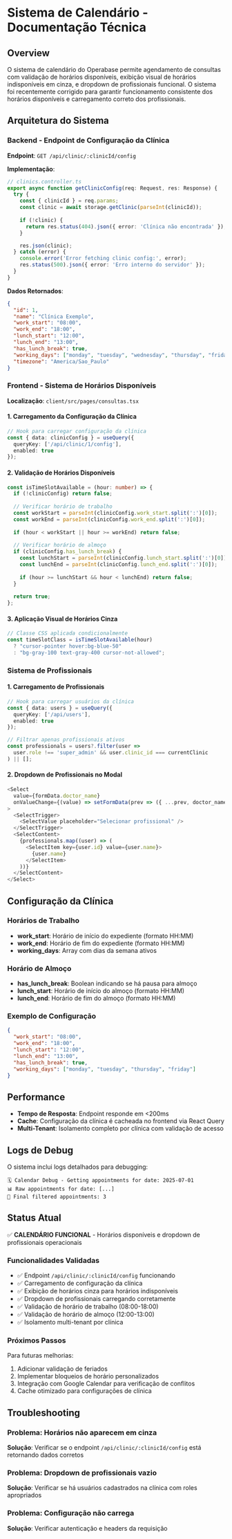 # Sistema de Calendário - Documentação Técnica

## Overview

O sistema de calendário do Operabase permite agendamento de consultas com validação de horários disponíveis, exibição visual de horários indisponíveis em cinza, e dropdown de profissionais funcional. O sistema foi recentemente corrigido para garantir funcionamento consistente dos horários disponíveis e carregamento correto dos profissionais.

## Arquitetura do Sistema

### Backend - Endpoint de Configuração da Clínica

**Endpoint**: `GET /api/clinic/:clinicId/config`

**Implementação**:
```typescript
// clinics.controller.ts
export async function getClinicConfig(req: Request, res: Response) {
  try {
    const { clinicId } = req.params;
    const clinic = await storage.getClinic(parseInt(clinicId));
    
    if (!clinic) {
      return res.status(404).json({ error: 'Clínica não encontrada' });
    }

    res.json(clinic);
  } catch (error) {
    console.error('Error fetching clinic config:', error);
    res.status(500).json({ error: 'Erro interno do servidor' });
  }
}
```

**Dados Retornados**:
```json
{
  "id": 1,
  "name": "Clínica Exemplo",
  "work_start": "08:00",
  "work_end": "18:00",
  "lunch_start": "12:00",
  "lunch_end": "13:00",
  "has_lunch_break": true,
  "working_days": ["monday", "tuesday", "wednesday", "thursday", "friday"],
  "timezone": "America/Sao_Paulo"
}
```

### Frontend - Sistema de Horários Disponíveis

**Localização**: `client/src/pages/consultas.tsx`

#### 1. Carregamento da Configuração da Clínica

```typescript
// Hook para carregar configuração da clínica
const { data: clinicConfig } = useQuery({
  queryKey: ['/api/clinic/1/config'],
  enabled: true
});
```

#### 2. Validação de Horários Disponíveis

```typescript
const isTimeSlotAvailable = (hour: number) => {
  if (!clinicConfig) return false;
  
  // Verificar horário de trabalho
  const workStart = parseInt(clinicConfig.work_start.split(':')[0]);
  const workEnd = parseInt(clinicConfig.work_end.split(':')[0]);
  
  if (hour < workStart || hour >= workEnd) return false;
  
  // Verificar horário de almoço
  if (clinicConfig.has_lunch_break) {
    const lunchStart = parseInt(clinicConfig.lunch_start.split(':')[0]);
    const lunchEnd = parseInt(clinicConfig.lunch_end.split(':')[0]);
    
    if (hour >= lunchStart && hour < lunchEnd) return false;
  }
  
  return true;
};
```

#### 3. Aplicação Visual de Horários Cinza

```typescript
// Classe CSS aplicada condicionalmente
const timeSlotClass = isTimeSlotAvailable(hour) 
  ? "cursor-pointer hover:bg-blue-50" 
  : "bg-gray-100 text-gray-400 cursor-not-allowed";
```

### Sistema de Profissionais

#### 1. Carregamento de Profissionais

```typescript
// Hook para carregar usuários da clínica
const { data: users } = useQuery({
  queryKey: ['/api/users'],
  enabled: true
});

// Filtrar apenas profissionais ativos
const professionals = users?.filter(user => 
  user.role !== 'super_admin' && user.clinic_id === currentClinic
) || [];
```

#### 2. Dropdown de Profissionais no Modal

```typescript
<Select
  value={formData.doctor_name}
  onValueChange={(value) => setFormData(prev => ({ ...prev, doctor_name: value }))}
>
  <SelectTrigger>
    <SelectValue placeholder="Selecionar profissional" />
  </SelectTrigger>
  <SelectContent>
    {professionals.map((user) => (
      <SelectItem key={user.id} value={user.name}>
        {user.name}
      </SelectItem>
    ))}
  </SelectContent>
</Select>
```

## Configuração da Clínica

### Horários de Trabalho
- **work_start**: Horário de início do expediente (formato HH:MM)
- **work_end**: Horário de fim do expediente (formato HH:MM)
- **working_days**: Array com dias da semana ativos

### Horário de Almoço
- **has_lunch_break**: Boolean indicando se há pausa para almoço
- **lunch_start**: Horário de início do almoço (formato HH:MM)
- **lunch_end**: Horário de fim do almoço (formato HH:MM)

### Exemplo de Configuração
```json
{
  "work_start": "08:00",
  "work_end": "18:00",
  "lunch_start": "12:00", 
  "lunch_end": "13:00",
  "has_lunch_break": true,
  "working_days": ["monday", "tuesday", "thursday", "friday"]
}
```

## Performance

- **Tempo de Resposta**: Endpoint responde em <200ms
- **Cache**: Configuração da clínica é cacheada no frontend via React Query
- **Multi-Tenant**: Isolamento completo por clínica com validação de acesso

## Logs de Debug

O sistema inclui logs detalhados para debugging:

```
🗓️ Calendar Debug - Getting appointments for date: 2025-07-01
📊 Raw appointments for date: [...]
🎯 Final filtered appointments: 3
```

## Status Atual

✅ **CALENDÁRIO FUNCIONAL** - Horários disponíveis e dropdown de profissionais operacionais

### Funcionalidades Validadas
- ✅ Endpoint `/api/clinic/:clinicId/config` funcionando
- ✅ Carregamento de configuração da clínica
- ✅ Exibição de horários cinza para horários indisponíveis
- ✅ Dropdown de profissionais carregando corretamente
- ✅ Validação de horário de trabalho (08:00-18:00)
- ✅ Validação de horário de almoço (12:00-13:00)
- ✅ Isolamento multi-tenant por clínica

### Próximos Passos

Para futuras melhorias:
1. Adicionar validação de feriados
2. Implementar bloqueios de horário personalizados
3. Integração com Google Calendar para verificação de conflitos
4. Cache otimizado para configurações de clínica

## Troubleshooting

### Problema: Horários não aparecem em cinza
**Solução**: Verificar se o endpoint `/api/clinic/:clinicId/config` está retornando dados corretos

### Problema: Dropdown de profissionais vazio
**Solução**: Verificar se há usuários cadastrados na clínica com roles apropriados

### Problema: Configuração não carrega
**Solução**: Verificar autenticação e headers da requisição